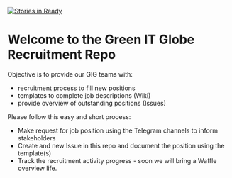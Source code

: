 [![Stories in Ready](https://badge.waffle.io/gig-projects/org_recruitment.png?label=ready&title=Ready)](https://waffle.io/gig-projects/org_recruitment)
# Welcome to the Green IT Globe Recruitment Repo

Objective is to provide our GIG teams with: 
* recruitment process to fill new positions
* templates to complete job descriptions (Wiki)
* provide overview of outstanding positions (Issues)

Please follow this easy and short process:

* Make request for job position using the Telegram channels to inform stakeholders
* Create and new Issue in this repo and document the position using the template(s)
* Track the recruitment activity progress - soon we will bring a Waffle overview life.
